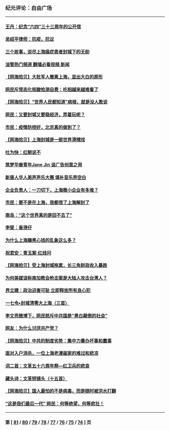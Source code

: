 ### 纪元评论：自由广场
---
#### [王丹：纪念“六四”三十三周年的公开信](../../pages/nsc993/n13750161.md?06020330) 
#### [吴绍平律师：抗疫，抗议](../../pages/nsc993/n13750135.md?06020330) 
#### [三个故事，说尽上海癌症患者封城下的无助](../../pages/nsc993/n13749222.md?06020330) 
#### [油管热门频道 翻墙必看视频 新闻](ok?06020330)
#### [【网海拾贝】大批军人撤离上海，显出大白的原形](../../pages/nsc993/n13749184.md?06020330) 
#### [网民斥常态化核酸检测自费：吃相越来越难看了](../../pages/nsc993/n13749170.md?06020330) 
#### [【网海拾贝】“世界人民都知道”病根，就是没人敢说](../../pages/nsc993/n13747347.md?06020330) 
#### [网民：又要封城又要稳经济，弄着玩呢？](../../pages/nsc993/n13747327.md?06020330) 
#### [市民：疫情防控好，北京真的做到了？](../../pages/nsc993/n13746694.md?06020330) 
#### [【网海拾贝】上海封城是一部世界滑稽戏](../../pages/nsc993/n13746605.md?06020330) 
#### [吐为快：红朝说不](../../pages/nsc993/n13746172.md?06020330) 
#### [筑梦华裔青年Jane Jin 谈广告创意之用](../../pages/nsc993/n13743806.md?06020330) 
#### [新唐人华人美声声乐大赛 填补音乐界空白](../../pages/nsc993/n13746123.md?06020330) 
#### [企业负责人：一刀切下，上海微小企业有多难？](../../pages/nsc993/n13745707.md?06020330) 
#### [市民：要不是在上海，我都信了上海解封了](../../pages/nsc993/n13744901.md?06020330) 
#### [南岛：“这个世界真的是回不去了”](../../pages/nsc993/n13744880.md?06020330) 
#### [李斐：香港仔](../../pages/nsc993/n13744441.md?06020330) 
#### [为什么上海赚黑心钱的乱象这么多？](../../pages/nsc993/n13743981.md?06020330) 
#### [祝君安：青玉案·红线问](../../pages/nsc993/n13743436.md?06020330) 
#### [【网海拾贝】受上海封城拖累，长三角财政收入暴跌](../../pages/nsc993/n13742554.md?06020330) 
#### [为何美媒误称南加教会枪击案是大陆人攻击台湾人？](../../pages/nsc993/n13740366.md?06020330) 
#### [界立建：政治迫害可耻 立即释放所有良心犯](../../pages/nsc993/n13741069.md?06020330) 
#### [一七令▪封城清零大上海（三首）](../../pages/nsc993/n13741070.md?06020330) 
#### [李文亮微博下，网民怒斥中共国是“黑白颠倒的社会”](../../pages/nsc993/n13739600.md?06020330) 
#### [网友：为什么讨厌共产党？](../../pages/nsc993/n13739580.md?06020330) 
#### [【网海拾贝】中共的制度劣势：集中力量办坏事和蠢事](../../pages/nsc993/n13739491.md?06020330) 
#### [面对入户消杀，一位上海老漫画家的难过和悲凉](../../pages/nsc993/n13737703.md?06020330) 
#### [词二首：文革五十六周年祭—红卫兵的悲哀](../../pages/nsc993/n13738644.md?06020330) 
#### [藏头诗：文革短镜头（十五首）](../../pages/nsc993/n13737993.md?06020330) 
#### [【网海拾贝】国人最怕的不是病毒，而是随时被洪水打翻](../../pages/nsc993/n13737687.md?06020330) 
#### [“这是我们最后一代” 网民：何等绝望，何等悲壮！](../../pages/nsc993/n13737647.md?06020330) 

---
#### 第 [ [81](./81.md?06020330) / [80](./80.md?06020330) / [79](./79.md?06020330) / [78](./78.md?06020330) / [77](./77.md?06020330) / [76](./76.md?06020330) / [75](./75.md?06020330) / [74](./74.md?06020330) ] 页
